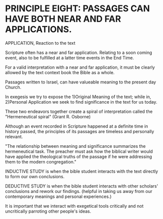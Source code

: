 # PRINCIPLE EIGHT: PASSAGES CAN HAVE BOTH NEAR AND FAR APPLICATIONS.

APPLICATION, Reaction to the text

Scripture often has a near and far application. Relating to a soon
coming event, also to be fulfilled at a latter time events in the End
Time.

For a valid interpretation with a near and far application, it must be
clearly allowed by the text context book the Bible as a whole.

Passages written to Israel, can have valueable meaning to the present
day Church.

In exegesis we try to expose the 1)Original Meaning of the text; while
in, 2)Personal Application we seek to find significance in the text for
us today.

These two endeavors together create a spiral of interpretation called
the \"Hermeneutical spiral\" (Grant R. Osborne)

Although an event recorded in Scripture happened at a definite time in
history passed, the principles of its passages are timeless and
personally relevant.

\"The relationship between meaning and significance summarizes the
hermeneutical task. The preacher must ask how the biblical writer would
have applied the theological truths of the passage if he were addressing
them to the modern congregation.\"

INDUCTIVE STUDY is when the bible student interacts with the text
directly to form our own conclusions.

DEDUCTIVE STUDY is when the bible student interacts with other
scholars\' conclusions and rework our findings. (helpful in taking us
away from our contemporary meanings and personal experiences.)

It is important that we interact with exegetical tools critically and
not uncritically parroting other people\'s ideas.
